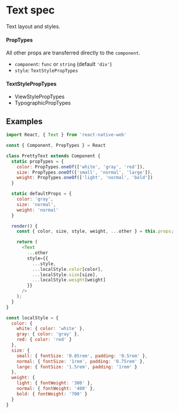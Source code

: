 # Text spec

Text layout and styles.

#### PropTypes

All other props are transferred directly to the `component`.

+ `component`: `func` or `string` (default `'div'`)
+ `style`: `TextStylePropTypes`

#### TextStylePropTypes

+ ViewStylePropTypes
+ TypographicPropTypes

## Examples

```js
import React, { Text } from 'react-native-web'

const { Component, PropTypes } = React

class PrettyText extends Component {
  static propTypes = {
    color: PropTypes.oneOf(['white', 'gray', 'red']),
    size: PropTypes.oneOf(['small', 'normal', 'large']),
    weight: PropTypes.oneOf(['light', 'normal', 'bold'])
  }

  static defaultProps = {
    color: 'gray',
    size: 'normal',
    weight: 'normal'
  }

  render() {
    const { color, size, style, weight, ...other } = this.props;

    return (
      <Text
        ...other
        style={{
          ...style,
          ...localStyle.color[color],
          ...localStyle.size[size],
          ...localStyle.weight[weight]
        }}
      />
    );
  }
}

const localStyle = {
  color: {
    white: { color: 'white' },
    gray: { color: 'gray' },
    red: { color: 'red' }
  },
  size: {
    small: { fontSize: '0.85rem', padding: '0.5rem' },
    normal: { fontSize: '1rem', padding: '0.75rem' },
    large: { fontSize: '1.5rem', padding: '1rem' }
  },
  weight: {
    light: { fontWeight: '300' },
    normal: { fontWeight: '400' },
    bold: { fontWeight: '700' }
  }
}
```
